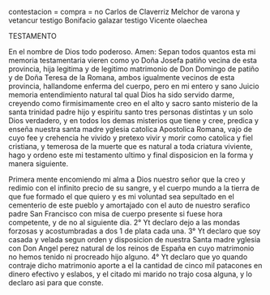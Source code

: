 contestacion = compra = no
Carlos de Claverriz Melchor de varona y vetancur
testigo Bonifacio galazar
testigo Vicente olaechea

TESTAMENTO

En el nombre de Dios todo poderoso. Amen: Sepan todos quantos esta mi memoria testamentaria vieren como yo Doña Josefa patiño vecina de esta provincia, hija legitima y de legitimo matrimonio de Don Domingo de patiño y de Doña Teresa de la Romana, ambos igualmente vecinos de esta provincia, hallandome enferma del cuerpo, pero en mi entero y sano Juicio memoria entendimiento natural tal qual Dios ha sido servido darme, creyendo como firmisimamente creo en el alto y sacro santo misterio de la santa trinidad padre hijo y espiritu santo tres personas distintas y un solo Dios verdadero, y en todos los demas misterios que tiene y cree, predica y enseña nuestra santa madre yglesia catolica Apostolica Romana, vajo de cuyo fee y crehencia he vivido y pretexo vivir y morir como catolica y fiel cristiana, y temerosa de la muerte que es natural a toda criatura viviente, hago y ordeno este mi testamento ultimo y final disposicion en la forma y manera siguiente.

Primera mente encomiendo mi alma a Dios nuestro señor que la creo y redimio con el infinito precio de su sangre, y el cuerpo mundo a la tierra de que fue formado el que quiero y es mi voluntad sea sepultado en el cementerio de este pueblo y amortajado con el auto de nuestro serafico padre San Francisco con misa de cuerpo presente si fuese hora competente, y de no al siguiente dia.
2° Yt declaro dejo a las mondas forzosas y acostumbradas a dos 1 de plata cada una.
3° Yt declaro que soy casada y velada segun orden y disposicion de nuestra Santa madre yglesia con Don Angel perez natural de los reinos de España en cuyo matrimonio no hemos tenido ni procreado hijo alguno.
4° Yt declaro que yo quando contraje dicho matrimonio aporte a el la cantidad de cinco mil patacones en dinero efectivo y eslabos, y el citado mi marido no trajo cosa alguna, y lo declaro asi para que conste.